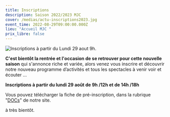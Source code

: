 ```yaml
---
title: Inscriptions
description: Saison 2022/2023 MJC
cover: /medias/actu-inscriptions2023.jpg
event_time: 2022-08-29T09:00:00.000Z
lieu: "Accueil MJC "
prix_libre: false
---
```

![Inscriptions à partir du Lundi 29 aout 9h.](/medias/actu-inscriptions2023.jpg)

**C'est bientôt la rentrée et l'occasion de se retrouver pour cette nouvelle saison** qui s'annonce riche et variée, alors venez vous inscrire  et découvrir notre nouveau programme d’activités et tous les spectacles à venir voir et écouter …

**Inscriptions à partir du lundi 29 août de 9h /12h et de 14h /18h**

Vous pouvez télécharger la fiche de pré-inscription, dans la rubrique "[DOCs](https://www.mjcmorlaix.com/documents/)" de notre site.

à très bientôt.